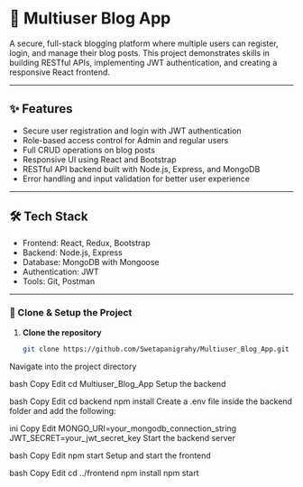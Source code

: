 # 📝 Multiuser Blog App

A secure, full-stack blogging platform where multiple users can register, login, and manage their blog posts. This project demonstrates skills in building RESTful APIs, implementing JWT authentication, and creating a responsive React frontend.

---

## ✨ Features

- Secure user registration and login with JWT authentication  
- Role-based access control for Admin and regular users  
- Full CRUD operations on blog posts  
- Responsive UI using React and Bootstrap  
- RESTful API backend built with Node.js, Express, and MongoDB  
- Error handling and input validation for better user experience  

---

## 🛠️ Tech Stack

- Frontend: React, Redux, Bootstrap  
- Backend: Node.js, Express  
- Database: MongoDB with Mongoose  
- Authentication: JWT  
- Tools: Git, Postman  

---


### 🚀 Clone & Setup the Project

1. **Clone the repository**  
   ```bash
   git clone https://github.com/Swetapanigrahy/Multiuser_Blog_App.git
Navigate into the project directory

bash
Copy
Edit
cd Multiuser_Blog_App
Setup the backend

bash
Copy
Edit
cd backend
npm install
Create a .env file inside the backend folder and add the following:

ini
Copy
Edit
MONGO_URI=your_mongodb_connection_string
JWT_SECRET=your_jwt_secret_key
Start the backend server

bash
Copy
Edit
npm start
Setup and start the frontend

bash
Copy
Edit
cd ../frontend
npm install
npm start
